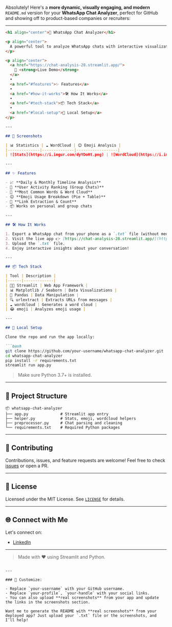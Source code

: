 Absolutely! Here's a **more dynamic, visually engaging, and modern** `README.md` version for your **WhatsApp Chat Analyzer**, perfect for GitHub and showing off to product-based companies or recruiters:

---

````markdown
<h1 align="center">💬 WhatsApp Chat Analyzer</h1>

<p align="center">
  A powerful tool to analyze WhatsApp chats with interactive visualizations using <strong>Streamlit</strong> and <strong>Python</strong>.
</p>

<p align="center">
  <a href="https://chat-analysis-28.streamlit.app/">
    🔗 <strong>Live Demo</strong>
  </a>
  •
  <a href="#features">✨ Features</a>
  •
  <a href="#how-it-works">🛠 How It Works</a>
  •
  <a href="#tech-stack">📦 Tech Stack</a>
  •
  <a href="#local-setup">🚀 Local Setup</a>
</p>

---

## 📸 Screenshots

| 📊 Statistics | ☁️ WordCloud | 😊 Emoji Analysis |
|--------------|--------------|------------------|
| ![Stats](https://i.imgur.com/dyYDoHt.png) | ![WordCloud](https://i.imgur.com/EmAJ3Cn.png) | ![Emoji](https://i.imgur.com/BZlWYzd.png) |

---

## ✨ Features

- 📈 **Daily & Monthly Timeline Analysis**
- 👥 **User Activity Ranking (Group Chats)**
- 🧠 **Most Common Words & Word Cloud**
- 😊 **Emoji Usage Breakdown (Pie + Table)**
- 🔗 **Link Extraction & Count**
- 📦 Works on personal and group chats

---

## 🛠 How It Works

1. Export a WhatsApp chat from your phone as a `.txt` file (without media).
2. Visit the live app 👉 [https://chat-analysis-28.streamlit.app/](https://chat-analysis-28.streamlit.app/)
3. Upload the `.txt` file.
4. Enjoy interactive insights about your conversation!

---

## 📦 Tech Stack

| Tool | Description |
|------|-------------|
| 🧑‍💻 Streamlit | Web App Framework |
| 📊 Matplotlib / Seaborn | Data Visualizations |
| 📄 Pandas | Data Manipulation |
| 🔍 urlextract | Extracts URLs from messages |
| ☁️ wordcloud | Generates a word cloud |
| 😂 emoji | Analyzes emoji usage |

---

## 🚀 Local Setup

Clone the repo and run the app locally:

```bash
git clone https://github.com/your-username/whatsapp-chat-analyzer.git
cd whatsapp-chat-analyzer
pip install -r requirements.txt
streamlit run app.py
````

> Make sure Python 3.7+ is installed.

---

## 📁 Project Structure

```
📦 whatsapp-chat-analyzer
├── app.py              # Streamlit app entry
├── helper.py           # Stats, emoji, wordcloud helpers
├── preprocessor.py     # Chat parsing and cleaning
└── requirements.txt    # Required Python packages
```

---

## 🤝 Contributing

Contributions, issues, and feature requests are welcome! Feel free to check [issues](https://github.com/your-username/whatsapp-chat-analyzer/issues) or open a PR.

---

## 📜 License

Licensed under the MIT License. See [`LICENSE`](LICENSE) for details.

---

## 🌐 Connect with Me

Let's connect on:

* [LinkedIn](https://www.linkedin.com/in/tejanadella/) 

---

> Made with ❤️ using Streamlit and Python.

```

---

### 🔧 Customize:

- Replace `your-username` with your GitHub username.
- Replace `your-profile`, `your-handle` with your social links.
- You can also upload **real screenshots** from your app and update the links in the screenshots section.

Want me to generate the README with **real screenshots** from your deployed app? Just upload your `.txt` file or the screenshots, and I’ll help!
```
